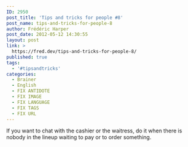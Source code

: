 ```yaml
---
ID: 2950
post_title: 'Tips and tricks for people #8'
post_name: tips-and-tricks-for-people-8
author: Frédéric Harper
post_date: 2012-05-12 14:30:55
layout: post
link: >
  https://fred.dev/tips-and-tricks-for-people-8/
published: true
tags:
  - '#tipsandtricks'
categories:
  - Brainer
  - English
  - FIX ANTIDOTE
  - FIX IMAGE
  - FIX LANGUAGE
  - FIX TAGS
  - FIX URL
---
```

If you want to chat with the cashier or the waitress, do it when there is nobody in the lineup waiting to pay or to order something.